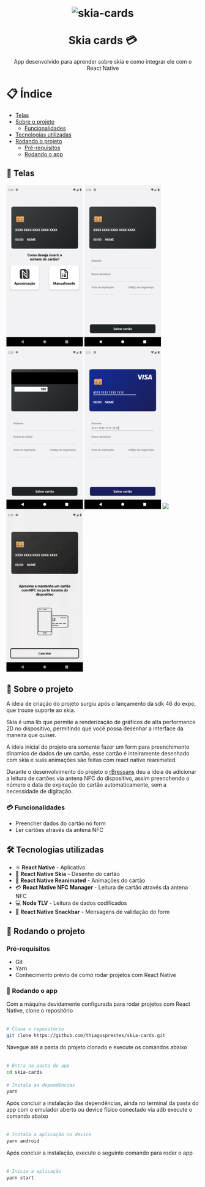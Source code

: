 <h1 align="center">
<br>
  <img src="https://user-images.githubusercontent.com/306134/146549218-b7959ad9-0107-4c1c-b439-b96c780f5230.png" width="auto" height="120" alt="skia-cards">
<br>
<br>
<b>
Skia cards 💳
</b>
</h1>

<p align="center">
App desenvolvido para aprender sobre skia e como integrar ele com o React Native
</p>

# 📋 Índice

- [Telas](#-Telas)
- [Sobre o projeto](#-Sobre-o-projeto)
  - [Funcionalidades](#-Funcionalidades)
- [Tecnologias utilizadas](#-Tecnologias-utilizadas)
- [Rodando o projeto](#-Rodando-o-projeto)
  - [Pré-requisitos](#-Pré-requisitos)
  - [Rodando o app](#-Rodando-o-app)

## 🎨 Telas

<img src=".github/home.png" width="200" /> <img src=".github/form.png" width="200" /> <img src=".github/back.png" width="200" /> <img src=".github/form_with_card.png" width="200" /> <img src=".github/add_card.gif" width="200" /> <img src=".github/wait_card.gif" width="200" />

## 📃 Sobre o projeto

A ideia de criação do projeto surgiu após o lançamento da sdk 46 do expo, que trouxe suporte ao skia.

Skia é uma lib que permite a renderização de gráficos de alta performance 2D no dispositivo, permitindo que você possa desenhar a interface da maneira que quiser.

A ideia inicial do projeto era somente fazer um form para preenchimento dinamico de dados de um cartão, esse cartão é inteiramente desenhado com skia e suas animações são feitas com react native reanimated.

Durante o desenvolvimento do projeto o <a href="https://github.com/rBressans">rBressans</a> deu a ideia de adicionar a leitura de cartões via antena NFC do dispositivo, assim preenchendo o número e data de expiração do cartão automaticamente, sem a necessidade de digitação.

### 💳 Funcionalidades

- Preencher dados do cartão no form
- Ler cartões através da antena NFC

## 🛠 Tecnologias utilizadas

- ⚛ **React Native** - Aplicativo
- 🎨 **React Native Skia** - Desenho do cartão
- 🎇 **React Native Reanimated** - Animações do cartão
- 💳 **React Native NFC Manager** - Leitura de cartão através da antena NFC
- 💻 **Node TLV** - Leitura de dados codificados
- 💭 **React Native Snackbar** - Mensagens de validação do form

## 🚀 Rodando o projeto

### Pré-requisitos

- Git
- Yarn
- Conhecimento prévio de como rodar projetos com React Native

### 📲 Rodando o app

Com a máquina devidamente configurada para rodar projetos com React Native, clone o repositório

```bash

# Clona o repositório
git clone https://github.com/thiagosprestes/skia-cards.git

```

Navegue até a pasta do projeto clonado e execute os comandos abaixo

```bash

# Entra na pasta do app
cd skia-cards

# Instala as dependências
yarn

```

Após concluir a instalação das dependências, ainda no terminal da pasta do app com o emulador aberto ou device físico conectado via adb execute o comando abaixo

```bash

# Instala a aplicação no device
yarn android

```

Após concluir a instalação, execute o seguinte comando para rodar o app

```bash

# Inicia a aplicação
yarn start

```
